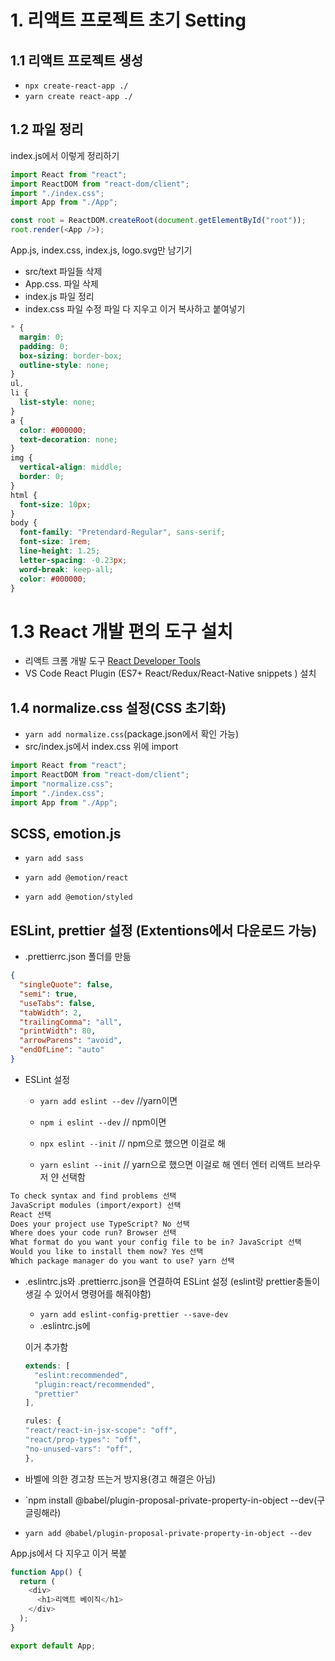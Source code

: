 # 1. 리액트 프로젝트 초기 Setting

## 1.1 리액트 프로젝트 생성

- `npx create-react-app ./`
- `yarn create react-app ./`

## 1.2 파일 정리

index.js에서 이렇게 정리하기

```js
import React from "react";
import ReactDOM from "react-dom/client";
import "./index.css";
import App from "./App";

const root = ReactDOM.createRoot(document.getElementById("root"));
root.render(<App />);
```

App.js, index.css, index.js, logo.svg만 남기기

- src/text 파일들 삭제
- App.css. 파일 삭제
- index.js 파일 정리
- index.css 파일 수정
  파일 다 지우고 이거 복사하고 붙여넣기

```css
* {
  margin: 0;
  padding: 0;
  box-sizing: border-box;
  outline-style: none;
}
ul,
li {
  list-style: none;
}
a {
  color: #000000;
  text-decoration: none;
}
img {
  vertical-align: middle;
  border: 0;
}
html {
  font-size: 10px;
}
body {
  font-family: "Pretendard-Regular", sans-serif;
  font-size: 1rem;
  line-height: 1.25;
  letter-spacing: -0.23px;
  word-break: keep-all;
  color: #000000;
}
```

# 1.3 React 개발 편의 도구 설치

- 리액트 크롬 개발 도구 [React Developer Tools](https://chromewebstore.google.com/detail/react-developer-tools/fmkadmapgofadopljbjfkapdkoienihi?hl=ko)
- VS Code React Plugin (ES7+ React/Redux/React-Native snippets ) 설치

## 1.4 normalize.css 설정(CSS 초기화)

- `yarn add normalize.css`(package.json에서 확인 가능)
- src/index.js에서 index.css 위에 import

```js
import React from "react";
import ReactDOM from "react-dom/client";
import "normalize.css";
import "./index.css";
import App from "./App";
```

## SCSS, emotion.js

- `yarn add sass`

- `yarn add @emotion/react`
- `yarn add @emotion/styled`

## ESLint, prettier 설정 (Extentions에서 다운로드 가능)

- .prettierrc.json 폴더를 만듦

```json
{
  "singleQuote": false,
  "semi": true,
  "useTabs": false,
  "tabWidth": 2,
  "trailingComma": "all",
  "printWidth": 80,
  "arrowParens": "avoid",
  "endOfLine": "auto"
}
```

- ESLint 설정

  - `yarn add eslint --dev` //yarn이면
  - `npm i eslint --dev` // npm이면

  - `npx eslint --init` // npm으로 했으면 이걸로 해
  - `yarn eslint --init` // yarn으로 했으면 이걸로 해
    엔터 엔터 리액트 브라우저 얀 선택함

```txt
To check syntax and find problems 선택
JavaScript modules (import/export) 선택
React 선택
Does your project use TypeScript? No 선택
Where does your code run? Browser 선택
What format do you want your config file to be in? JavaScript 선택
Would you like to install them now? Yes 선택
Which package manager do you want to use? yarn 선택
```

- .eslintrc.js와 .prettierrc.json을 연결하여 ESLint 설정
  (eslint랑 prettier충돌이 생길 수 있어서 명령어를 해줘야함)

  - `yarn add eslint-config-prettier --save-dev`
  - .eslintrc.js에

  이거 추가함

  ```js
  extends: [
    "eslint:recommended",
    "plugin:react/recommended",
    "prettier"
  ],
  ```

  ```js
  rules: {
  "react/react-in-jsx-scope": "off",
  "react/prop-types": "off",
  "no-unused-vars": "off",
  },
  ```

- 바벨에 의한 경고창 뜨는거 방지용(경고 해결은 아님)

- `npm install @babel/plugin-proposal-private-property-in-object --dev(구글링해라)
- `yarn add @babel/plugin-proposal-private-property-in-object --dev`

App.js에서 다 지우고 이거 복붙

```js
function App() {
  return (
    <div>
      <h1>리액트 베이직</h1>
    </div>
  );
}

export default App;
```
